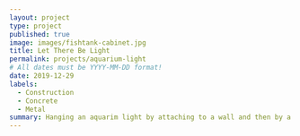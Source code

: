```yaml
---
layout: project
type: project
published: true
image: images/fishtank-cabinet.jpg
title: Let There Be Light
permalink: projects/aquarium-light
# All dates must be YYYY-MM-DD format!
date: 2019-12-29
labels:
  - Construction
  - Concrete
  - Metal
summary: Hanging an aquarim light by attaching to a wall and then by a attaching it to a over hanging shelf.
---
```

